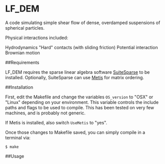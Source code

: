 # LF_DEM

A code simulating simple shear flow of dense,
overdamped suspensions of spherical particles.

 Physical interactions included:

Hydrodynamics
"Hard" contacts (with sliding friction)
Potential interaction
Brownian motion


##Requirements

LF_DEM requires the sparse linear algebra software
[SuiteSparse](http://faculty.cse.tamu.edu/davis/suitesparse.html) to
be installed. Optionally, SuiteSparse can use [Metis](http://glaros.dtc.umn.edu/gkhome/metis/metis/overview) for matrix ordering.

##Installation

First, edit the Makefile and change the variables ```OS_version``` to
"OSX" or "Linux" depending on your environment. This variable controls
the include paths and flags to be used to compile. This has been
tested on very few machines, and is probably not generic.

If Metis is installed, also switch ```UseMetis``` to "yes". 

Once those changes to Makefile saved, you can simply compile in a terminal via:

```
$ make
```

##Usage